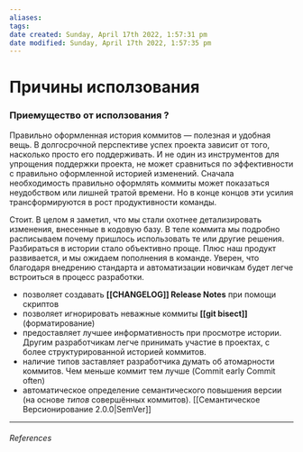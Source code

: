 ```yaml
---
aliases: 
tags: 
date created: Sunday, April 17th 2022, 1:57:31 pm
date modified: Sunday, April 17th 2022, 1:57:35 pm
---
```


# Причины исползования

### Приемущество от исползования ?

Правильно оформленная история коммитов — полезная и удобная вещь. В долгосрочной перспективе успех проекта зависит от того, насколько просто его поддерживать. И не один из инструментов для упрощения поддержки проекта, не может сравниться по эффективности с правильно оформленной историей изменений. Сначала необходимость правильно оформлять коммиты может показаться неудобством или лишней тратой времени. Но в конце концов эти усилия трансформируются в рост продуктивности команды.

Стоит. В целом я заметил, что мы стали охотнее детализировать изменения, внесенные в кодовую базу. В теле коммита мы подробно расписываем почему пришлось использовать те или другие решения. Разбираться в истории стало объективно проще. Плюс наш продукт развивается, и мы ожидаем пополнения в команде. Уверен, что благодаря внедрению стандарта и автоматизации новичкам будет легче встроиться в процесс разработки.

- позволяет создавать **[[CHANGELOG]] Release Notes** при помощи скриптов
- позволяет игнорировать неважные коммиты  **[[git bisect]]** (форматирование)
- предоставляет лучшее информативность при просмотре истории. Другим разработчикам легче принимать участие в проектах, с более структурированной историей коммитов.
- наличие типов заставляет разработчика думать об атомарности коммитов. Чем меньше коммит тем лучше (Commit early Commit often)
- автоматическое определение семантического повышения версии (на основе _типов_ совершённых коммитов). [[Семантическое Версионирование 2.0.0|SemVer]]  

---

###### References
